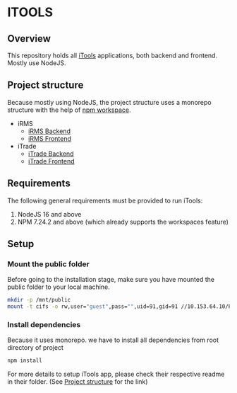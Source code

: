 # ITOOLS

## Overview

This repository holds all [iTools](https://wiki.4ecap.com/4ECwiki/Category:ITools) applications, both backend and frontend. Mostly use NodeJS.

## Project structure

Because mostly using NodeJS, the project structure uses a monorepo structure with the help of [npm workspace](https://docs.npmjs.com/cli/v7/using-npm/workspaces).

- iRMS
  - [iRMS Backend](apps/irms/backend/)
  - [iRMS Frontend](apps/irms/frontend/)
- iTrade
  - [iTrade Backend](apps/itrade/backend/)
  - [iTrade Frontend](apps/itrade/frontend/)

## Requirements

The following general requirements must be provided to run iTools:

1. NodeJS 16 and above
2. NPM 7.24.2 and above (which already supports the workspaces feature)

## Setup

### Mount the public folder

Before going to the installation stage, make sure you have mounted the public folder to your local machine.

```sh
mkdir -p /mnt/public
mount -t cifs -o rw,user="guest",pass="",uid=91,gid=91 //10.153.64.10/Public /mnt/public/
```

### Install dependencies

Because it uses monorepo. we have to install all dependencies from root directory of project

```sh
npm install
```

For more details to setup iTools app, please check their respective readme in their folder. (See [Project structure](#project-structure) for the link)
